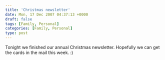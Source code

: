 ```yaml
---
title: 'Christmas newsletter'
date: Mon, 17 Dec 2007 04:37:13 +0000
draft: false
tags: [Family, Personal]
categories: [Family, Personal]
type: post
---
```


Tonight we finished our annual Christmas newsletter. Hopefully we can get the cards in the mail this week. :)